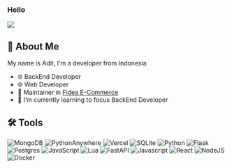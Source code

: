 ### Hello
[![](https://visitcount.itsvg.in/api?id=nexblu&icon=0&color=0)](https://visitcount.itsvg.in)
## 📝 About Me
My name is Adit, I'm a developer from Indonesia
- :globe_with_meridians: BackEnd Developer
- :globe_with_meridians: Web Developer
- 📝 Maintainer in [Fidea E-Commerce](https://github.com/Fidea-Ecommerce)
- 🌱 I’m currently learning to focus BackEnd Developer

## 🛠 Tools

![MongoDB](https://img.shields.io/badge/MongoDB-%234ea94b.svg?style=for-the-badge&logo=mongodb&logoColor=white) ![PythonAnywhere](https://img.shields.io/badge/pythonanywhere-%232F9FD7.svg?style=for-the-badge&logo=pythonanywhere&logoColor=151515) ![Vercel](https://img.shields.io/badge/vercel-%23000000.svg?style=for-the-badge&logo=vercel&logoColor=white) ![SQLite](https://img.shields.io/badge/sqlite-%2307405e.svg?style=for-the-badge&logo=sqlite&logoColor=white) ![Python](https://img.shields.io/badge/python-3670A0?style=for-the-badge&logo=python&logoColor=ffdd54) ![Flask](https://img.shields.io/badge/flask-%23000.svg?style=for-the-badge&logo=flask&logoColor=white) ![Postgres](https://img.shields.io/badge/postgres-%23316192.svg?style=for-the-badge&logo=postgresql&logoColor=white) ![JavaScript](https://img.shields.io/badge/javascript-%23323330.svg?style=for-the-badge&logo=javascript&logoColor=%23F7DF1E) ![Lua](https://img.shields.io/badge/lua-%232C2D72.svg?style=for-the-badge&logo=lua&logoColor=white) ![FastAPI](https://img.shields.io/badge/FastAPI-005571?style=for-the-badge&logo=fastapi) ![Javascript](https://img.shields.io/badge/JavaScript-323330?style=for-the-badge&logo=javascript&logoColor=F7DF1E) ![React](https://img.shields.io/badge/React-20232A?style=for-the-badge&logo=react&logoColor=61DAFB) ![NodeJS](https://img.shields.io/badge/Node.js-339933?style=for-the-badge&logo=nodedotjs&logoColor=white) ![Docker](https://img.shields.io/badge/docker-%230db7ed.svg?style=for-the-badge&logo=docker&logoColor=white) 
